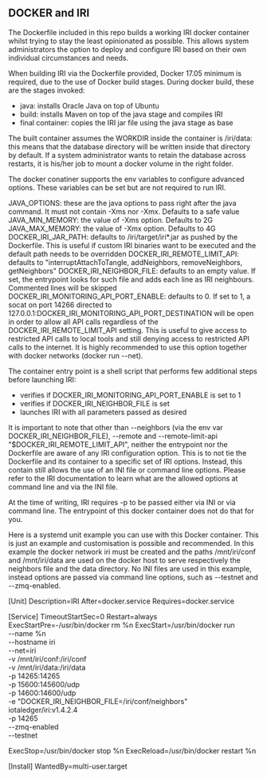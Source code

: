 ## DOCKER and IRI

The Dockerfile included in this repo builds a working IRI docker container whilst trying to stay the least opinionated as possible. This allows system administrators the option to deploy and configure IRI based on their own individual circumstances and needs.

When building IRI via the Dockerfile provided, Docker 17.05 minimum is required, due to the use of Docker build stages. During docker build, these are the stages invoked:
- java: installs Oracle Java on top of Ubuntu
- build: installs Maven on top of the java stage and compiles IRI
- final container: copies the IRI jar file using the java stage as base

The built container assumes the WORKDIR inside the container is /iri/data: this means that the database directory will be written inside that directory by default. If a system administrator wants to retain the database across restarts, it is his/her job to mount a docker volume in the right folder.

The docker conatiner supports the env variables to configure advanced options. These variables can be set but are not required to run IRI.

JAVA_OPTIONS: these are the java options to pass right after the java command. It must not contain -Xms nor -Xmx. Defaults to a safe value
JAVA_MIN_MEMORY: the value of -Xms option. Defaults to 2G
JAVA_MAX_MEMORY: the value of -Xmx option. Defaults to 4G
DOCKER_IRI_JAR_PATH: defaults to /iri/target/iri*.jar as pushed by the Dockerfile. This is useful if custom IRI binaries want to be executed and the default path needs to be overridden
DOCKER_IRI_REMOTE_LIMIT_API: defaults to "interruptAttachToTangle, addNeighbors, removeNeighbors, getNeighbors"
DOCKER_IRI_NEIGHBOR_FILE: defaults to an empty value. If set, the entrypoint looks for such file and adds each line as IRI neighbours. Commented lines will be skipped
DOCKER_IRI_MONITORING_API_PORT_ENABLE: defaults to 0. If set to 1, a socat on port 14266 directed to 127.0.0.1:DOCKER_IRI_MONITORING_API_PORT_DESTINATION  will be open in order to allow all API calls regardless of the DOCKER_IRI_REMOTE_LIMIT_API setting. This is useful to give access to restricted API calls to local tools and still denying access to restricted API calls to the internet. It is highly recommended to use this option together with docker networks (docker run --net).

The container entry point is a shell script that performs few additional steps before launching IRI:
- verifies if DOCKER_IRI_MONITORING_API_PORT_ENABLE is set to 1
- verifies if DOCKER_IRI_NEIGHBOR_FILE is set
- launches IRI with all parameters passed as desired

It is important to note that other than --neighbors (via the env var DOCKER_IRI_NEIGHBOR_FILE), --remote and --remote-limit-api "$DOCKER_IRI_REMOTE_LIMIT_API", neither the entrypoint nor the Dockerfile are aware of any IRI configuration option. This is to not tie the Dockerfile and its container to a specific set of IRI options. Instead, this contain still allows the use of an INI file or command line options. Please refer to the IRI documentation to learn what are the allowed options at command line and via the INI file.

At the time of writing, IRI requires -p to be passed either via INI or via command line. The entrypoint of this docker container does not do that for you.

Here is a systemd unit example you can use with this Docker container. This is just an example and customisation is possible and recommended. In this example the docker network iri must be created and the paths /mnt/iri/conf and /mnt/iri/data are used on the docker host to serve respectively the neighbors file and the data directory. No INI files are used in this example, instead options are passed via command line options, such as --testnet and --zmq-enabled.

[Unit]
Description=IRI
After=docker.service
Requires=docker.service

[Service]
TimeoutStartSec=0
Restart=always
ExecStartPre=-/usr/bin/docker rm %n
ExecStart=/usr/bin/docker run \
--name %n \
--hostname iri \
--net=iri \
-v /mnt/iri/conf:/iri/conf \
-v /mnt/iri/data:/iri/data \
-p 14265:14265 \
-p 15600:145600/udp \
-p 14600:14600/udp  \
-e "DOCKER_IRI_NEIGHBOR_FILE=/iri/conf/neighbors" \
iotaledger/iri:v1.4.2.4 \
-p 14265 \
--zmq-enabled \
--testnet

ExecStop=/usr/bin/docker stop %n
ExecReload=/usr/bin/docker restart %n

[Install]
WantedBy=multi-user.target

